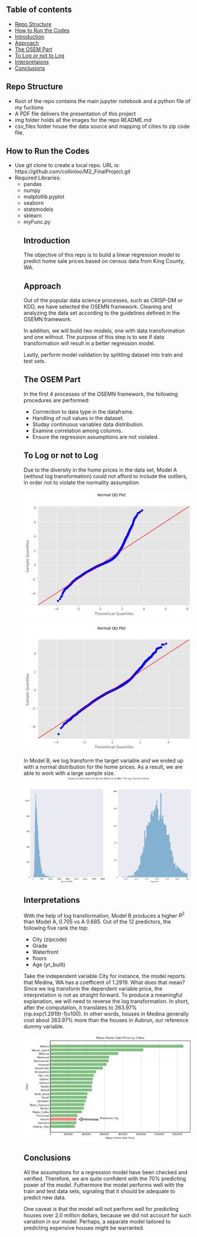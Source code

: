 ## Table of contents
* [Repo Structure](#Repo-Structure)
* [How to Run the Codes](#How-to-Run-the-Codes)
* [Introduction](#Introduction)
* [Approach](#Approach)
* [The OSEM Part](#The-OSEM-Part)
* [To Log or not to Log](#To-Log-or-not-to-Log) 
* [Interpretaions](#Interpretations)
* [Conclusions](#Conclusions)

## Repo Structure
* Root of the repo contains the main jupyter notebook and a python file of my fuctions
* A PDF file delivers the presentation of this project
* img folder holds all the images for the repo README.md
* csv_files folder house the data source and mapping of cities to zip code file.

## How to Run the Codes
<ul>
    <li>Use git clone to create a local repo.  URL is: https://github.com/collinloo/M2_FinalProject.git</li>
    <li>Required Libraries:
        <ul>
            <li>pandas</li>
            <li>numpy</li>
            <li>matplotlib.pyplot</li>
            <li>seaborn</li>
            <li>statsmodels</li>
            <li>sklearn</li>
            <li>myFunc.py</li>
        </ul>
    </li>
<ul>

## Introduction
The objective of this repo is to build a linear regression model to predict home sale prices based on census data from King County, WA.

## Approach
Out of the popular data science processes, such as CRISP-DM or KDD, we have selected the OSEMN framework. Cleaning and analyzing the data set according to the guidelines defined in the OSEMN framework.

In addition, we will build two models, one with data transformation and one without.  The purpose of this step is to see if data transformation will result in a better regression model.

Lastly, perform model validation by splitting dataset into train and test sets.

## The OSEM Part
In the first 4 processes of the OSEMN framework, the following procedures are performed:
* Corrrection to data type in the dataframe.
* Handling of null values in the dataset.
* Studay continuous variables data distribution.
* Examine correlation among columns.
* Ensure the regression assumptions are not violated.

## To Log or not to Log
Due to the diversity in the home prices in the data set, Model A (without log transformation) could not afford to include the outliers, in order not to violate the normality assumption.

![](/img/qqplot_outlier_A.png?raw=true)

![](/img/qqplot_wo_outlier_A.png?raw=true)

In Model B, we log transform the target variable and we ended up with a normal distribution for the home prices.  As a result, we are able to work with a large sample size.
![](/img/log_trans.png?raw=true)

## Interpretations
With the help of log transformation, Model B produces a higher $R^{2}$ than Model A, 0.705 vs A 0.685.  Out of the 12 predictors, the following five rank the top:
* City (zipcode)
* Grade
* Waterfront
* floors
* Age (yr_built)

Take the independent variable City for instance, the model reports that Medina, WA has a coefficent of 1.2919.  What does that mean?  Since we log transform the dependent variable price, the interpretation is not as straight forward.  To produce a meaningful explanation, we will need to reverse the log transformation.  In short, after the computation, it translates to 263.97% (np.exp(1.2919)-1)x100).  In other words, houses in Medina generally cost about 263.97% more than the houses in Aubrun, our reference dummy variable.

![](/img/cities_ranked.png?raw=true)

## Conclusions
All the assumptions for a regression model have been checked and verified.  Therefore, we are quite confident with the 70% predicting power of the model.  Futhermore the model performs well with the train and test data sets, signaling that it should be adequate to predict new data.

One caveat is that the model will not perform well for predicting houses over 2.0 million dollars, because we did not account for such variation in our model.  Perhaps, a separate model tailored to predicting expensive houses might be warranted.







